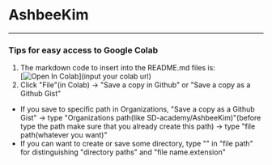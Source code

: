 # AshbeeKim

-----------------

### Tips for easy access to Google Colab
1. The markdown code to insert into the README.md files is:  
  [![Open In Colab](https://colab.research.google.com/assets/colab-badge.svg)](input your colab url)
2. Click "File"(in Colab) -> "Save a copy in Github" or "Save a copy as a Github Gist"
  * If you save to specific path in Organizations, "Save a copy as a Github Gist" -> type "Organizations path(like SD-academy/AshbeeKim)"(before type the path make sure that you already create this path) -> type "file path(whatever you want)"
  * If you can want to create or save some directory, type "\" in "file path" for distinguishing "directory paths" and "file name.extension"
